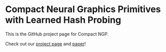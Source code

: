 # Compact Neural Graphics Primitives with Learned Hash Probing

This is the GitHub project page for Compact NGP.

Check out our [project page](https://research.nvidia.com/labs/toronto-ai/compact-ngp/) and
[paper](https://research.nvidia.com/labs/toronto-ai/compact-ngp/assets/compact-ngp.pdf)!
